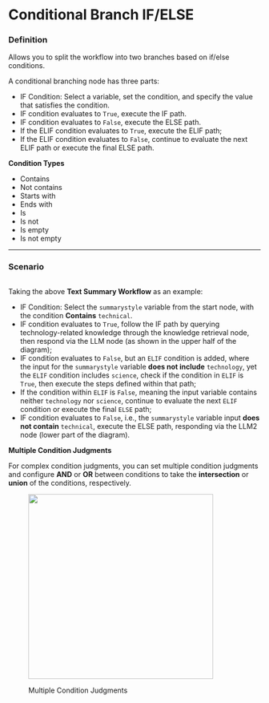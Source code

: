 # Conditional Branch IF/ELSE

### Definition

Allows you to split the workflow into two branches based on if/else conditions.

A conditional branching node has three parts:

* IF Condition: Select a variable, set the condition, and specify the value that satisfies the condition.
* IF condition evaluates to `True`, execute the IF path.
* IF condition evaluates to `False`, execute the ELSE path.
* If the ELIF condition evaluates to `True`, execute the ELIF path;
* If the ELIF condition evaluates to `False`, continue to evaluate the next ELIF path or execute the final ELSE path.

**Condition Types**

* Contains
* Not contains
* Starts with
* Ends with
* Is
* Is not
* Is empty
* Is not empty

***

### Scenario

<figure><img src="https://assets-docs.dify.ai/img/en/node/b2a53ee2ab08fe6aca5d656b099ec0cd.webp" alt=""><figcaption></figcaption></figure>

Taking the above **Text Summary Workflow** as an example:

* IF Condition: Select the `summarystyle` variable from the start node, with the condition **Contains** `technical`.
* IF condition evaluates to `True`, follow the IF path by querying technology-related knowledge through the knowledge retrieval node, then respond via the LLM node (as shown in the upper half of the diagram);
* IF condition evaluates to `False`, but an `ELIF` condition is added, where the input for the `summarystyle` variable **does not include** `technology`, yet the `ELIF` condition includes `science`, check if the condition in `ELIF` is `True`, then execute the steps defined within that path;
* If the condition within `ELIF` is `False`, meaning the input variable contains neither `technology` nor `science`, continue to evaluate the next `ELIF` condition or execute the final `ELSE` path;
* IF condition evaluates to `False`, i.e., the `summarystyle` variable input **does not contain** `technical`, execute the ELSE path, responding via the LLM2 node (lower part of the diagram).

**Multiple Condition Judgments**

For complex condition judgments, you can set multiple condition judgments and configure **AND** or **OR** between conditions to take the **intersection** or **union** of the conditions, respectively.

<figure><img src="https://assets-docs.dify.ai/img/en/node/cc4dddda8c841c4516c2817f45c71287.webp" alt="" width="369"><figcaption><p>Multiple Condition Judgments</p></figcaption></figure>
